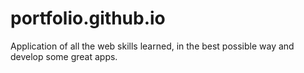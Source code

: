 # portfolio.github.io

Application of all the web skills learned, in the best possible way and develop some great apps.

